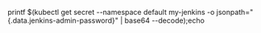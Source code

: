 printf $(kubectl get secret --namespace default my-jenkins -o jsonpath="{.data.jenkins-admin-password}" | base64 --decode);echo
